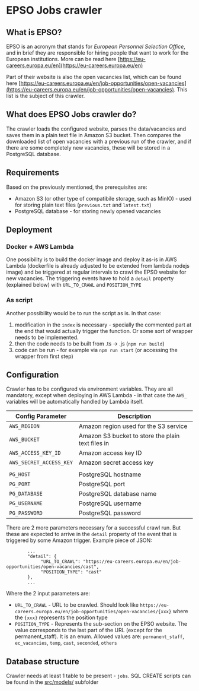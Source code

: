 # EPSO Jobs crawler

## What is EPSO?

EPSO is an acronym that stands for *European Personnel Selection Office*, and in brief they are responsible for hiring people that want to work for the European institutions. More can be read here [https://eu-careers.europa.eu/en](https://eu-careers.europa.eu/en)

Part of their website is also the open vacancies list, which can be found here [https://eu-careers.europa.eu/en/job-opportunities/open-vacancies](https://eu-careers.europa.eu/en/job-opportunities/open-vacancies). This list is the subject of this crawler.

## What does EPSO Jobs crawler do?

The crawler loads the configured website, parses the data/vacancies and saves them in a plain text file in Amazon S3 bucket. Then compares the downloaded list of open vacancies with a previous run of the crawler, and if there are some completely new vacancies, these will be stored in a PostgreSQL database.

## Requirements

Based on the previously mentioned, the prerequisites are:
* Amazon S3 (or other type of compatibile storage, such as MinIO) - used for storing plain text files (`previous.txt` and `latest.txt`)
* PostgreSQL database - for storing newly opened vacancies

## Deployment

### Docker + AWS Lambda
One possibility is to build the docker image and deploy it as-is in AWS Lambda (dockerfile is already adjusted to be extended from lambda nodejs image) and be triggered at regular intervals to crawl the EPSO website for new vacancies. The triggering events have to hold a `detail` property (explained below) with `URL_TO_CRAWL` and `POSITION_TYPE`

### As script
Another possibility would be to run the script as is. In that case:
1. modification in the `index` is necessary - specially the commented part at the end that would actually trigger the function. Or some sort of wrapper needs to be implemented.
1. then the code needs to be built from .ts -> .js (`npm run build`)
1. code can be run - for example via `npm run start` (or accessing the wrapper from first step)

## Configuration

Crawler has to be configured via environment variables. They are all mandatory, except when deploying in AWS Lambda - in that case the `AWS_` variables will be automatically handled by Lambda itself.

| Config Parameter          |  Description                                                  |
| ------------------------- | ------------------------------------------------------------- |
| `AWS_REGION`              | Amazon region used for the S3 service                         |
| `AWS_BUCKET`              | Amazon S3 bucket to store the plain text files in             |
| `AWS_ACCESS_KEY_ID`       | Amazon access key ID                                          |
| `AWS_SECRET_ACCESS_KEY`   | Amazon secret access key                                      |
|   |   |
| `PG_HOST`                 | PostgreSQL hostname                                           |
| `PG_PORT`                 | PostgreSQL port                                               |
| `PG_DATABASE`             | PostgreSQL database name                                      |
| `PG_USERNAME`             | PostgreSQL username                                           |
| `PG_PASSWORD`             | PostgreSQL password                                           |

There are 2 more parameters necessary for a successful crawl run. But these are expected to arrive in the `detail` property of the event that is triggered by some Amazon trigger. Example piece of JSON:
```
        ...
        "detail": { 
             "URL_TO_CRAWL": "https://eu-careers.europa.eu/en/job-opportunities/open-vacancies/cast", 
             "POSITION_TYPE": "cast" 
        },
        ...
```

Where the 2 input parameters are:
* `URL_TO_CRAWL` - URL to be crawled. Should look like `https://eu-careers.europa.eu/en/job-opportunities/open-vacancies/{xxx}` where the `{xxx}` represents the position type
* `POSITION_TYPE` - Represents the sub-section on the EPSO website. The value corresponds to the last part of the URL (except for the permanent_staff). It is an enum. Allowed values are: `permanent_staff`, `ec_vacancies`, `temp`, `cast`, `seconded`, `others`

## Database structure

Crawler needs at least 1 table to be present - `jobs`. SQL CREATE scripts can be found in the [src/models/](src/models/) subfolder